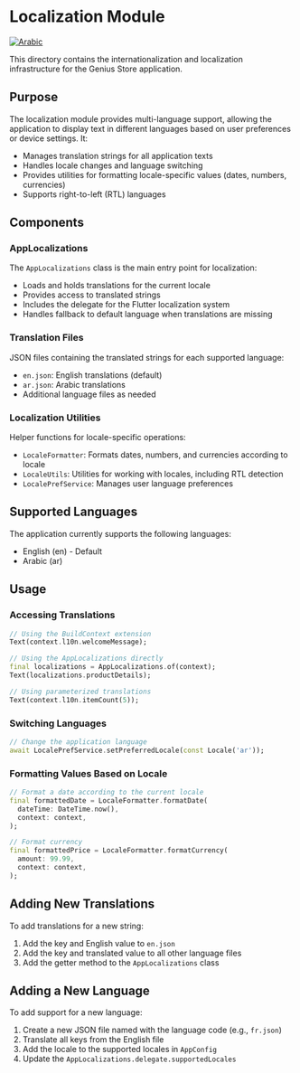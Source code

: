 # Localization Module

[![Arabic](https://img.shields.io/badge/Language-Arabic-blueviolet?style=for-the-badge)](README-ar.md)

This directory contains the internationalization and localization infrastructure for the Genius Store application.

## Purpose

The localization module provides multi-language support, allowing the application to display text in different languages based on user preferences or device settings. It:

- Manages translation strings for all application texts
- Handles locale changes and language switching
- Provides utilities for formatting locale-specific values (dates, numbers, currencies)
- Supports right-to-left (RTL) languages

## Components

### AppLocalizations

The `AppLocalizations` class is the main entry point for localization:

- Loads and holds translations for the current locale
- Provides access to translated strings
- Includes the delegate for the Flutter localization system
- Handles fallback to default language when translations are missing

### Translation Files

JSON files containing the translated strings for each supported language:

- `en.json`: English translations (default)
- `ar.json`: Arabic translations
- Additional language files as needed

### Localization Utilities

Helper functions for locale-specific operations:

- `LocaleFormatter`: Formats dates, numbers, and currencies according to locale
- `LocaleUtils`: Utilities for working with locales, including RTL detection
- `LocalePrefService`: Manages user language preferences

## Supported Languages

The application currently supports the following languages:

- English (en) - Default
- Arabic (ar)

## Usage

### Accessing Translations

```dart
// Using the BuildContext extension
Text(context.l10n.welcomeMessage);

// Using the AppLocalizations directly
final localizations = AppLocalizations.of(context);
Text(localizations.productDetails);

// Using parameterized translations
Text(context.l10n.itemCount(5));
```

### Switching Languages

```dart
// Change the application language
await LocalePrefService.setPreferredLocale(const Locale('ar'));
```

### Formatting Values Based on Locale

```dart
// Format a date according to the current locale
final formattedDate = LocaleFormatter.formatDate(
  dateTime: DateTime.now(),
  context: context,
);

// Format currency
final formattedPrice = LocaleFormatter.formatCurrency(
  amount: 99.99,
  context: context,
);
```

## Adding New Translations

To add translations for a new string:

1. Add the key and English value to `en.json`
2. Add the key and translated value to all other language files
3. Add the getter method to the `AppLocalizations` class

## Adding a New Language

To add support for a new language:

1. Create a new JSON file named with the language code (e.g., `fr.json`)
2. Translate all keys from the English file
3. Add the locale to the supported locales in `AppConfig`
4. Update the `AppLocalizations.delegate.supportedLocales`
